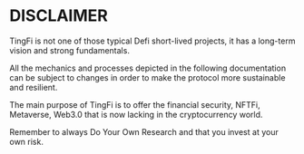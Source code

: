 # DISCLAIMER

TingFi is not one of those typical Defi short-lived projects, it has a long-term vision and strong fundamentals.&#x20;

All the mechanics and processes depicted in the following documentation can be subject to changes in order to make the protocol more sustainable and resilient.&#x20;

The main purpose of TingFi is to offer the financial security, NFTFi, Metaverse, Web3.0 that is now lacking in the cryptocurrency world.&#x20;

Remember to always Do Your Own Research and that you invest at your own risk.
